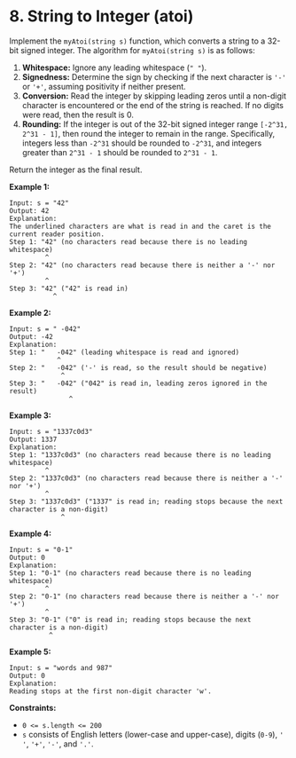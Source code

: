 # 8. String to Integer (atoi)
Implement the `myAtoi(string s)` function, which converts a string to a 32-bit signed integer. The algorithm for `myAtoi(string s)` is as follows:
1. **Whitespace:** Ignore any leading whitespace (`" "`).
2. **Signedness:** Determine the sign by checking if the next character is `'-'` or `'+'`, assuming positivity if neither present.
3. **Conversion:** Read the integer by skipping leading zeros until a non-digit character is encountered or the end of the string is reached. If no digits were read, then the result is 0.
4. **Rounding:** If the integer is out of the 32-bit signed integer range `[-2^31, 2^31 - 1]`, then round the integer to remain in the range. Specifically, integers less than `-2^31` should be rounded to `-2^31`, and integers greater than `2^31 - 1` should be rounded to `2^31 - 1`.

Return the integer as the final result.

**Example 1:**
```
Input: s = "42"
Output: 42
Explanation:
The underlined characters are what is read in and the caret is the current reader position.
Step 1: "42" (no characters read because there is no leading whitespace)
         ^
Step 2: "42" (no characters read because there is neither a '-' nor '+')
         ^
Step 3: "42" ("42" is read in)
           ^
```

**Example 2:**
```
Input: s = " -042"
Output: -42
Explanation:
Step 1: "   -042" (leading whitespace is read and ignored)
            ^
Step 2: "   -042" ('-' is read, so the result should be negative)
             ^
Step 3: "   -042" ("042" is read in, leading zeros ignored in the result)
               ^
```

**Example 3:**
```
Input: s = "1337c0d3"
Output: 1337
Explanation:
Step 1: "1337c0d3" (no characters read because there is no leading whitespace)
         ^
Step 2: "1337c0d3" (no characters read because there is neither a '-' nor '+')
         ^
Step 3: "1337c0d3" ("1337" is read in; reading stops because the next character is a non-digit)
             ^
```

**Example 4:**
```
Input: s = "0-1"
Output: 0
Explanation:
Step 1: "0-1" (no characters read because there is no leading whitespace)
         ^
Step 2: "0-1" (no characters read because there is neither a '-' nor '+')
         ^
Step 3: "0-1" ("0" is read in; reading stops because the next character is a non-digit)
          ^
```

**Example 5:**
```
Input: s = "words and 987"
Output: 0
Explanation:
Reading stops at the first non-digit character 'w'.
```

**Constraints:**
- `0 <= s.length <= 200`
- `s` consists of English letters (lower-case and upper-case), digits (`0-9`), `' '`, `'+'`, `'-'`, and `'.'`.
